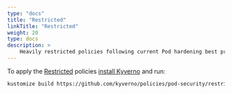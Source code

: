 ```yaml
---
type: "docs"
title: "Restricted"
linkTitle: "Restricted"
weight: 20
type: docs
description: >
    Heavily restricted policies following current Pod hardening best practices. 
---
```


To apply the <a href="https://kubernetes.io/docs/concepts/security/pod-security-standards/#restricted" target="_blank">Restricted</a> policies [install Kyverno](/docs/installation/) and run:

```sh
kustomize build https://github.com/kyverno/policies/pod-security/restricted/ | kubectl apply -f -
```
